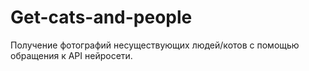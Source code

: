 # Get-cats-and-people
Получение фотографий несуществующих людей/котов с помощью обращения к API нейросети.
